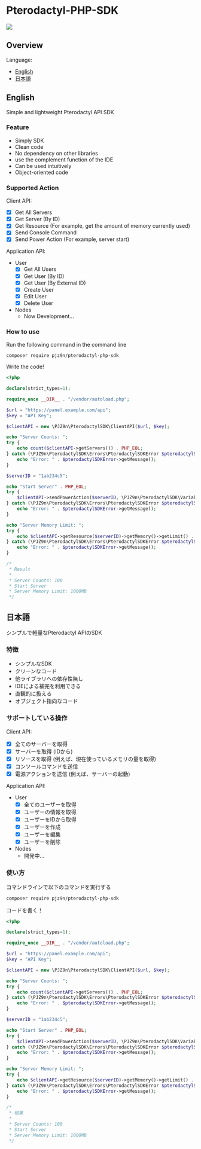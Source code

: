 # Pterodactyl-PHP-SDK

[![](https://img.shields.io/badge/license-GNU%20General%20Public%20License%20v3.0-yellow)](https://www.gnu.org/licenses/gpl-3.0.html)

## Overview
Language:
  - [English](#english)
  - [日本語](#日本語)

## English
Simple and lightweight Pterodactyl API SDK

### Feature
- Simply SDK
- Clean code
- No dependency on other libraries
- use the complement function of the IDE
- Can be used intuitively
- Object-oriented code

### Supported Action
Client API:
  - [x] Get All Servers
  - [x] Get Server (By ID)
  - [x] Get Resource (For example, get the amount of memory currently used)
  - [x] Send Console Command
  - [x] Send Power Action (For example, server start)
  
Application API:
  - User
    - [x] Get All Users
    - [x] Get User (By ID)
    - [x] Get User (By External ID)
    - [x] Create User
    - [x] Edit User
    - [x] Delete User
  - Nodes
    - Now Development...

### How to use
Run the following command in the command line
```shell script
composer require pjz9n/pterodactyl-php-sdk
```
Write the code!
```php
<?php

declare(strict_types=1);

require_once __DIR__ . "/vendor/autoload.php";

$url = "https://panel.example.com/api";
$key = "API Key";

$clientAPI = new \PJZ9n\PterodactylSDK\ClientAPI($url, $key);

echo "Server Counts: ";
try {
    echo count($clientAPI->getServers()) . PHP_EOL;
} catch (\PJZ9n\PterodactylSDK\Errors\PterodactylSDKError $pterodactylSDKError) {
    echo "Error: " . $pterodactylSDKError->getMessage();
}

$serverID = "1ab234c5";

echo "Start Server" . PHP_EOL;
try {
    $clientAPI->sendPowerAction($serverID, \PJZ9n\PterodactylSDK\Variables\PowerAction\PowerAction::POWERACTION_START);
} catch (\PJZ9n\PterodactylSDK\Errors\PterodactylSDKError $pterodactylSDKError) {
    echo "Error: " . $pterodactylSDKError->getMessage();
}

echo "Server Memory Limit: ";
try {
    echo $clientAPI->getResource($serverID)->getMemory()->getLimit() . "MB" . PHP_EOL;
} catch (\PJZ9n\PterodactylSDK\Errors\PterodactylSDKError $pterodactylSDKError) {
    echo "Error: " . $pterodactylSDKError->getMessage();
}

/*
 * Result
 * 
 * Server Counts: 100
 * Start Server
 * Server Memory Limit: 1000MB
 */
```

## 日本語
シンプルで軽量なPterodactyl APIのSDK

### 特徴
- シンプルなSDK
- クリーンなコード
- 他ライブラリへの依存性無し
- IDEによる補完を利用できる
- 直観的に扱える
- オブジェクト指向なコード

### サポートしている操作
Client API:
  - [x] 全てのサーバーを取得
  - [x] サーバーを取得 (IDから)
  - [x] リソースを取得 (例えば、現在使っているメモリの量を取得)
  - [x] コンソールコマンドを送信
  - [x] 電源アクションを送信 (例えば、サーバーの起動)
  
Application API:
  - User
    - [x] 全てのユーザーを取得
    - [x] ユーザーの情報を取得
    - [x] ユーザーをIDから取得
    - [x] ユーザーを作成
    - [x] ユーザーを編集
    - [x] ユーザーを削除
  - Nodes
    - 開発中...

### 使い方
コマンドラインで以下のコマンドを実行する
```shell script
composer require pjz9n/pterodactyl-php-sdk
```
コードを書く！
```php
<?php

declare(strict_types=1);

require_once __DIR__ . "/vendor/autoload.php";

$url = "https://panel.example.com/api";
$key = "API Key";

$clientAPI = new \PJZ9n\PterodactylSDK\ClientAPI($url, $key);

echo "Server Counts: ";
try {
    echo count($clientAPI->getServers()) . PHP_EOL;
} catch (\PJZ9n\PterodactylSDK\Errors\PterodactylSDKError $pterodactylSDKError) {
    echo "Error: " . $pterodactylSDKError->getMessage();
}

$serverID = "1ab234c5";

echo "Start Server" . PHP_EOL;
try {
    $clientAPI->sendPowerAction($serverID, \PJZ9n\PterodactylSDK\Variables\PowerAction\PowerAction::POWERACTION_START);
} catch (\PJZ9n\PterodactylSDK\Errors\PterodactylSDKError $pterodactylSDKError) {
    echo "Error: " . $pterodactylSDKError->getMessage();
}

echo "Server Memory Limit: ";
try {
    echo $clientAPI->getResource($serverID)->getMemory()->getLimit() . "MB" . PHP_EOL;
} catch (\PJZ9n\PterodactylSDK\Errors\PterodactylSDKError $pterodactylSDKError) {
    echo "Error: " . $pterodactylSDKError->getMessage();
}

/*
 * 結果
 * 
 * Server Counts: 100
 * Start Server
 * Server Memory Limit: 1000MB
 */
```
